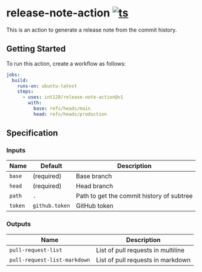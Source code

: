 # release-note-action [![ts](https://github.com/int128/release-note-action/actions/workflows/ts.yaml/badge.svg)](https://github.com/int128/release-note-action/actions/workflows/ts.yaml)

This is an action to generate a release note from the commit history.


## Getting Started

To run this action, create a workflow as follows:

```yaml
jobs:
  build:
    runs-on: ubuntu-latest
    steps:
      - uses: int128/release-note-action@v1
        with:
          base: refs/heads/main
          head: refs/heads/production
```

## Specification

### Inputs

| Name | Default | Description
|------|----------|------------
| `base` | (required) | Base branch
| `head` | (required) | Head branch
| `path` | `.` | Path to get the commit history of subtree
| `token` | `github.token` | GitHub token


### Outputs

| Name | Description
|------|------------
| `pull-request-list` | List of pull requests in multiline
| `pull-request-list-markdown` | List of pull requests in markdown
